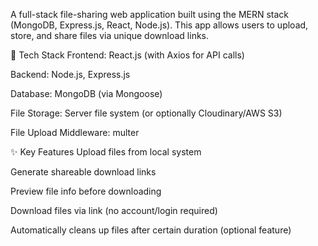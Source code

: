 A full-stack file-sharing web application built using the MERN stack (MongoDB, Express.js, React, Node.js). This app allows users to upload, store, and share files via unique download links.

🔧 Tech Stack
Frontend: React.js (with Axios for API calls)

Backend: Node.js, Express.js

Database: MongoDB (via Mongoose)

File Storage: Server file system (or optionally Cloudinary/AWS S3)

File Upload Middleware: multer

✨ Key Features
Upload files from local system

Generate shareable download links

Preview file info before downloading

Download files via link (no account/login required)

Automatically cleans up files after certain duration (optional feature)

